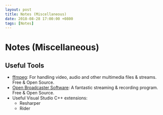 ```yaml
---
layout: post
title: Notes (Miscellaneous)
date: 2018-08-28 17:00:00 +0800
tags: [Notes]
---
```


# Notes (Miscellaneous)

## Useful Tools

- [ffmpeg](https://www.ffmpeg.org/): For handling video, audio and other multimedia files & streams. Free & Open Source.
- [Open Broadcaster Software](https://obsproject.com/): A fantastic streaming & recording program. Free & Open Source.
- Useful Visual Studio C++ extensions:
    - Resharper
    - Rider

